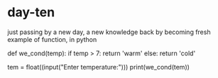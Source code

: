 # day-ten
just passing by
a new day, a new knowledge
back by becoming fresh
example of function, in python

def we_cond(temp):
    if temp > 7:
        return 'warm'
    else:
        return 'cold'

tem = float((input("Enter temperature:")))
print(we_cond(tem))
